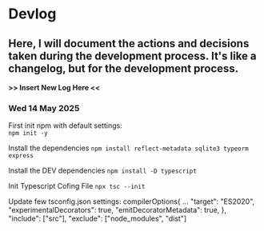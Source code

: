 # Devlog
## Here, I will document the actions and decisions taken during the development process. It's like a changelog, but for the development process.

**>> Insert New Log Here <<**

### Wed 14 May 2025

First init npm with default settings:  
`npm init -y`

Install the dependencies
`npm install reflect-metadata sqlite3 typeorm express`

Install the DEV dependencies
`npm install -D typescript`

Init Typescript Cofing File
`npx tsc --init`

Update few tsconfig.json settings:
compilerOptions{
  ...
  "target": "ES2020",
  "experimentalDecorators": true,
  "emitDecoratorMetadata": true,
},
"include": ["src"],
"exclude": ["node_modules", "dist"]
